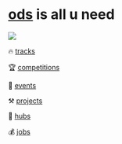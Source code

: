 # [ods](https://ods.ai) is all u need

![](https://storage.yandexcloud.net/ds-ods/files/media/course/image/68fb8d55b1d2/18be8aba50cf_banner.jpg)

:fire: [tracks](https://ods.ai/tracks)

:trophy: [competitions](https://ods.ai/competitions)

:tada: [events](https://ods.ai/events)

:hammer_and_pick: [projects](https://ods.ai/projects)

:european_castle: [hubs](https://ods.ai/hubs)

:moneybag: [jobs](https://ods.ai/jobs)
